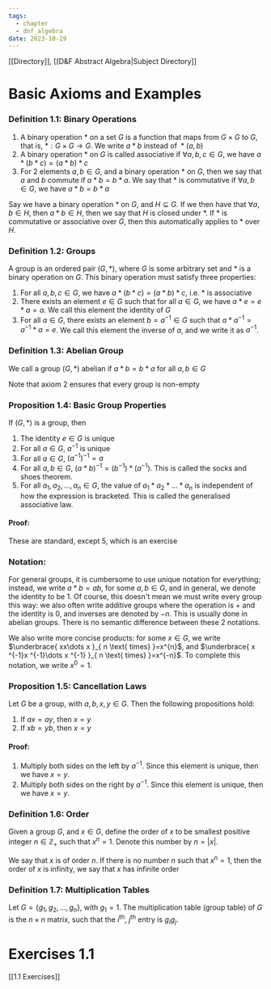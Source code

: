 ```yaml
---
tags:
  - chapter
  - dnf_algebra
date: 2023-10-19
---
```

[[Directory]], [[D&F Abstract Algebra|Subject Directory]]

# Basic Axioms and Examples
### Definition 1.1: Binary Operations
1. A binary operation ${} *$ on a set $G {}$ is a function that maps from $G\times G {}$ to $G$, that is, ${} *:G\times G\to{}G$. We write $a*b$ instead of ${} *(a,\, b) {}$
2. A binary operation $* {}$ on ${} G {}$ is called associative if ${} \forall a,\, b,\, c\in G {}$, we have ${} a*(b*c)=(a*b)*c {}$
3. For 2 elements ${} a,\, b\in G {}$, and a binary operation $*$ on $G$, then we say that $a$ and $b$ commute if ${} a*b=b*a {}$. We say that $*$ is commutative if ${} \forall a,\, b\in G {}$, we have ${} a*b=b*a$

Say we have a binary operation $*$ on $G$, and ${} H\subseteq G {}$. If we then have that ${} \forall a,\, b \in  H$, then ${} a*b\in H {}$, then we say that $H$ is closed under $*$. If $*$ is commutative or associative over $G$, then this automatically applies to $*$ over $H$.

### Definition 1.2: Groups
A group is an ordered pair ${} (G,\, *)$, where $G$ is some arbitrary set and $*$ is a binary operation on $G$. This binary operation must satisfy three properties:
1. For all ${} a,\, b,\,c \in G {}$, we have $a*(b*c)=(a*b)*c$, i.e. $*$ is associative
2. There exists an element ${} e\in G {}$ such that for all ${} a\in G {}$, we have ${} a*e=e*a=a {}$. We call this element the identity of $G {}$
3. For all ${} a \in  G$, there exists an element $b=a^{-1}\in G$ such that ${} a*a^{-1}=a^{-1}*a=e {}$. We call this element the inverse of $a {}$, and we write it as ${} a^{-1} {}$.

### Definition 1.3: Abelian Group
We call a group ${} (G,\, *) {}$ abelian if ${} a*b=b*a {}$ for all ${} a,\, b \in  G {}$

Note that axiom $2 {}$ ensures that every group is non-empty

### Proposition 1.4: Basic Group Properties
If ${} (G,\,  * ) {}$ is a group, then
1. The identity ${} e\in G {}$ is unique
2. For all ${} a \in  G {}$, ${} a^{-1}$ is unique
3. For all ${} a \in  G {}$, ${} ( a^{-1} )^{-1}=a {}$
4. For all ${} a,\, b \in  G$, ${} (a*b)^{-1}=(b^{-1})*(a^{-1}) {}$. This is called the socks and shoes theorem.
5. For all ${} a_{1},\, a_{2},\,\dots,\,a_{n}\in G {}$, the value of ${} a_{1}*a_{2}*\dots*a_{n}$ is independent of how the expression is bracketed. This is called the generalised associative law.

#### Proof:
These are standard, except 5, which is an exercise
### Notation:
For general groups, it is cumbersome to use unique notation for everything; instead, we write $a*b=ab$, for some $a,\, b\in G$, and in general, we denote the identity to be $1$. Of course, this doesn't mean we must write every group this way: we also often write additive groups where the operation is $+$ and the identity is $0$, and inverses are denoted by $-n {}$. This is usually done in abelian groups. There is no semantic difference between these 2 notations.

We also write more concise products: for some ${} x \in  G {}$, we write $\underbrace{ xx\dots x }_{ n \text{ times} }=x^{n}$, and $\underbrace{ x ^{-1}x ^{-1}\dots x ^{-1} }_{ n \text{ times} }=x^{-n}$. To complete this notation, we write $x^{0}=1$. 
### Proposition 1.5: Cancellation Laws
Let $G$ be a group, with ${} a, b, x, y\in G {}$. Then the following propositions hold:
1. If ${} ax=ay {}$, then ${} x=y {}$
2. If ${} xb=yb$, then ${} x=y {}$

#### Proof:
1. Multiply both sides on the left by $a^{-1}$. Since this element is unique, then we have ${} x=y {}$.
2. Multiply both sides on the right by ${} a^{-1}$. Since this element is unique, then we have ${} x=y {}$.

### Definition 1.6: Order
Given a group $G$, and ${} x \in G$, define the order of $x$ to be smallest positive integer ${} n \in\mathbb{Z}_{+} {}$ such that ${} x^{n}=1$. Denote this number by $n=|x|$. 

We say that $x$ is of order $n$. If there is no number $n$ such that ${} x^{n}=1 {}$, then the order of $x$ is infinity, we say that $x$ has infinite order

### Definition 1.7: Multiplication Tables
Let ${} G=\{ g_{1},\, g_{2},\,\dots,\,g_{n} \} {}$, with ${} g_{1}=1 {}$. The multiplication table (group table) of $G$ is the $n\times n {}$ matrix, such that the $i^{\text{th}} {}$, $j^{\text{th}} {}$ entry is ${} g_{i}g_{j} {}$.

# Exercises 1.1
[[1.1 Exercises]]

